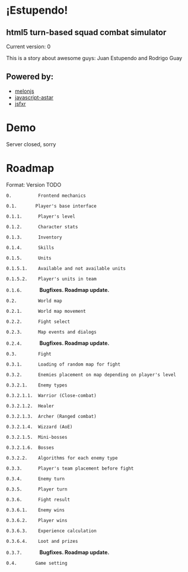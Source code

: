 ¡Estupendo!
===========

html5 turn-based squad combat simulator
---------------------------------------

Current version: 0

This is a story about awesome guys: Juan Estupendo and Rodrigo Guay

Powered by:
-----------

- [melonjs](http://www.melonjs.org)
- [javascript-astar](https://github.com/bgrins/javascript-astar)
- [jsfxr](https://github.com/mneubrand/jsfxr)

Demo
====

Server closed, sorry

Roadmap
=======

Format: Version TODO

`0.          Frontend mechanics`

`0.1.       Player's base interface`

`0.1.1.      Player's level`

`0.1.2.      Character stats`

`0.1.3.      Inventory`

`0.1.4.      Skills`

`0.1.5.      Units`

`0.1.5.1.    Available and not available units`

`0.1.5.2.    Player's units in team`

`0.1.6.      ` **Bugfixes. Roadmap update.**

`0.2.        World map`

`0.2.1.      World map movement`

`0.2.2.      Fight select`

`0.2.3.      Map events and dialogs`

`0.2.4.      ` **Bugfixes. Roadmap update.**

`0.3.        Fight`

`0.3.1.      Loading of random map for fight`

`0.3.2.      Enemies placement on map depending on player's level`

`0.3.2.1.    Enemy types`

`0.3.2.1.1.  Warrior (Close-combat)`

`0.3.2.1.2.  Healer`

`0.3.2.1.3.  Archer (Ranged combat)`

`0.3.2.1.4.  Wizzard (AoE)`

`0.3.2.1.5.  Mini-bosses`

`0.3.2.1.6.  Bosses`

`0.3.2.2.    Algorithms for each enemy type`

`0.3.3.      Player's team placement before fight`

`0.3.4.      Enemy turn`

`0.3.5.      Player turn`

`0.3.6.      Fight result`

`0.3.6.1.    Enemy wins`

`0.3.6.2.    Player wins`

`0.3.6.3.    Experience calculation`

`0.3.6.4.    Loot and prizes`

`0.3.7.      ` **Bugfixes. Roadmap update.**

`0.4.       Game setting`
